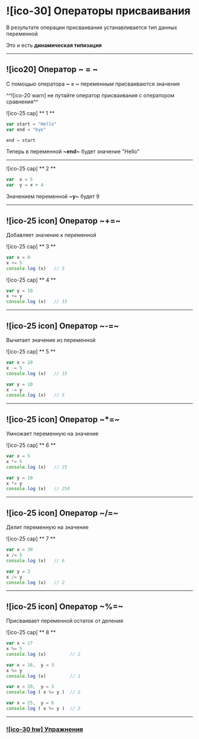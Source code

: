 # ![ico-30] Операторы присваивания

В результате операции присваивания устанавливается тип данных переменной

Это и есть **динамическая типизация**

_________________________________________________________

## ![ico20] Оператор ~ = ~

С помощью оператора **~ = ~** переменным присваиваются значения

^^![ico-20 warn] не путайте оператор присваивания с оператором сравнения^^

![ico-25 cap] ** 1 **

~~~javascript
var start = "Hello"
var end = "bye"

end = start
~~~

Теперь в переменной  **~end~**  будет  значение  "Hello"

_________________________________________________________________

![ico-25 cap] ** 2 **

~~~javascript
var  x = 5
var  y = x + 4
~~~

Значением переменной **~y~** будет 9

_________________________________________________________________

## ![ico-25 icon] Оператор ~+=~

Добавляет значение к переменной

![ico-25 cap] ** 3 **

~~~javascript
var x = 0
x += 5
console.log (x)   // 5
~~~

![ico-25 cap] ** 4 **

~~~javascript
var y = 10
x += y
console.log (x)   // 15
~~~

_________________________________________________________

## ![ico-25 icon] Оператор ~-=~

Вычитает значение из переменной

![ico-25 cap] ** 5 **

~~~javascript
var x = 20
x -= 5
console.log (x)   // 15

var y = 10
x -= y
console.log (x)   // 5
~~~

_________________________________________________________

## ![ico-25 icon] Оператор ~*=~

Умножает переменную на значение

![ico-25 cap] ** 6 **

~~~javascript
var x = 5
x *= 5
console.log (x)   // 25

var y = 10
x *= y
console.log (x)   // 250
~~~

_________________________________________________________

## ![ico-25 icon] Оператор ~/=~

Делит переменную на значение

![ico-25 cap] ** 7 **

~~~javascript
var x = 30
x /= 5
console.log (x)   // 6

var y = 3
x /= y
console.log (x)   // 2
~~~

_________________________________________________________________

## ![ico-25 icon] Оператор ~%=~

Присваивает переменной остаток от деления

![ico-25 cap] ** 8 **

~~~javascript
var x = 17
x %= 5
console.log (x)         // 2

var x = 16,  y = 3
x %= y
console.log (x)         // 1

var x = 20,  y = 3
console.log ( x %= y )  // 2

var x = 25,  y = 6
console.log ( x %= y )  // 2
~~~

_________________________________________________________________

### [![ico-30 hw] Упражнения](https://docs.google.com/forms/d/e/1FAIpQLSd0-twHJZfk-bKNkk-mg7ELLH49d3GYjcahThqGJC7A7sAJZw/viewform)
